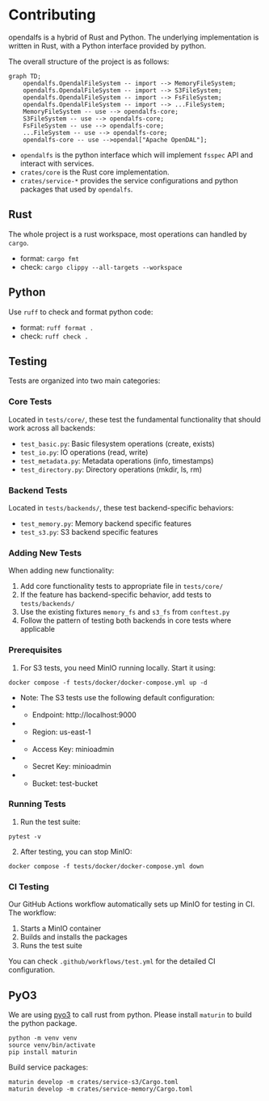 # Contributing

opendalfs is a hybrid of Rust and Python. The underlying implementation is written in Rust, with a Python interface provided by python.

The overall structure of the project is as follows:

```mermaid
graph TD;
    opendalfs.OpendalFileSystem -- import --> MemoryFileSystem;
    opendalfs.OpendalFileSystem -- import --> S3FileSystem;
    opendalfs.OpendalFileSystem -- import --> FsFileSystem;
    opendalfs.OpendalFileSystem -- import --> ...FileSystem;
    MemoryFileSystem -- use --> opendalfs-core;
    S3FileSystem -- use --> opendalfs-core;
    FsFileSystem -- use --> opendalfs-core;
    ...FileSystem -- use --> opendalfs-core;
    opendalfs-core -- use -->opendal["Apache OpenDAL"];
```

- `opendalfs` is the python interface which will implement `fsspec` API and interact with services.
- `crates/core` is the Rust core implementation.
- `crates/service-*` provides the service configurations and python packages that used by `opendalfs`.

## Rust

The whole project is a rust workspace, most operations can handled by `cargo`.

- format: `cargo fmt`
- check: `cargo clippy --all-targets --workspace`

## Python

Use `ruff` to check and format python code:

- format: `ruff format .`
- check: `ruff check .`

## Testing

Tests are organized into two main categories:

### Core Tests
Located in `tests/core/`, these test the fundamental functionality that should work across all backends:
- `test_basic.py`: Basic filesystem operations (create, exists)
- `test_io.py`: IO operations (read, write)
- `test_metadata.py`: Metadata operations (info, timestamps)
- `test_directory.py`: Directory operations (mkdir, ls, rm)

### Backend Tests
Located in `tests/backends/`, these test backend-specific behaviors:
- `test_memory.py`: Memory backend specific features
- `test_s3.py`: S3 backend specific features

### Adding New Tests
When adding new functionality:
1. Add core functionality tests to appropriate file in `tests/core/`
2. If the feature has backend-specific behavior, add tests to `tests/backends/`
3. Use the existing fixtures `memory_fs` and `s3_fs` from `conftest.py`
4. Follow the pattern of testing both backends in core tests where applicable

### Prerequisites

1. For S3 tests, you need MinIO running locally. Start it using:
```shell
docker compose -f tests/docker/docker-compose.yml up -d
```

+ Note: The S3 tests use the following default configuration:
+ - Endpoint: http://localhost:9000
+ - Region: us-east-1
+ - Access Key: minioadmin
+ - Secret Key: minioadmin
+ - Bucket: test-bucket

### Running Tests

1. Run the test suite:
```shell
pytest -v
```

2. After testing, you can stop MinIO:
```shell
docker compose -f tests/docker/docker-compose.yml down
```

### CI Testing

Our GitHub Actions workflow automatically sets up MinIO for testing in CI. The workflow:
1. Starts a MinIO container
2. Builds and installs the packages
3. Runs the test suite

You can check `.github/workflows/test.yml` for the detailed CI configuration.

## PyO3

We are using [pyo3](https://pyo3.rs/) to call rust from python. Please install `maturin` to build the python package.

```shell
python -m venv venv
source venv/bin/activate
pip install maturin
```

Build service packages:

```shell
maturin develop -m crates/service-s3/Cargo.toml
maturin develop -m crates/service-memory/Cargo.toml
```
